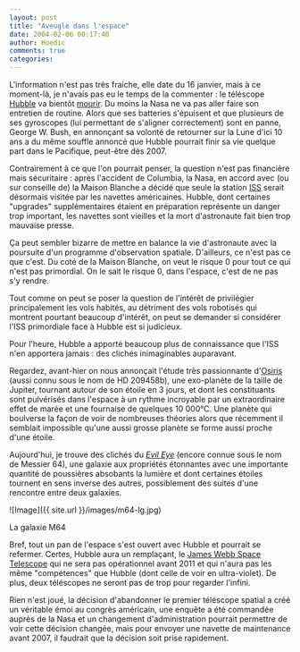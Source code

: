 ```yaml
---
layout: post
title: "Aveugle dans l'espace"
date: 2004-02-06 00:17:40
author: Hoedic
comments: true
categories: 
---
```



L'information n'est pas très fraiche, elle date du 16 janvier, mais à ce moment-là, je n'avais pas eu le temps de la commenter : le téléscope [Hubble](http://hubblesite.org/) va bientôt [mourir](http://news.bbc.co.uk/2/hi/science/nature/3406079.stm). Du moins la Nasa ne va pas aller faire son entretien de routine. Alors que ses batteries s'épuisent et que plusieurs de ses gyroscopes (lui permettant de s'aligner correctement) sont en panne, George W. Bush, en annonçant sa volonté de retourner sur la Lune d'ici 10 ans a du même souffle annoncé que Hubble pourrait finir sa vie quelque part dans le Pacifique, peut-être dès 2007.

Contrairement à ce que l'on pourrait penser, la question n'est pas financière mais sécuritaire : après l'accident de Columbia, la Nasa, en accord avec (ou sur conseille de) la Maison Blanche a décidé que seule la station [ISS](http://spaceflight.nasa.gov/station/) serait désormais visitée par les navettes américaines. Hubble, dont certaines "upgrades" supplémentaires étaient en préparation représente un danger trop important, les navettes sont vieilles et la mort d'astronaute fait bien trop mauvaise presse.

Ça peut sembler bizarre de mettre en balance la vie d'astronaute avec la poursuite d'un programme d'observation spatiale. D'ailleurs, ce n'est pas ce que c'est. Du coté de la Maison Blanche, on veut le risque 0 pour tout ce qui n'est pas primordial. On le sait le risque 0, dans l'espace, c'est de ne pas s'y rendre.

Tout comme on peut se poser la question de l'intérêt de privilégier principalement les vols habités, au détriment des vols robotisés qui montrent pourtant beaucoup d'intérêt, on peut se demander si considérer l'ISS primordiale face à Hubble est si judicieux.

Pour l'heure, Hubble a apporté beaucoup plus de connaissance que l'ISS n'en apportera jamais : des clichés inimaginables auparavant.

Regardez, avant-hier on nous annonçait l'étude très passionnante d'[Osiris](http://www.lemonde.fr/web/article/0,1-0@2-3244,36-351866,0.html) (aussi connu sous le nom de HD 209458b), une exo-planète de la taille de Jupiter, tournant autour de son étoile en 3 jours, et dont les constituants sont pulvérisés dans l'espace à un rythme incroyable par un extraordinaire effet de marée et une fournaise de quelques 10 000°C. Une planète qui boulverse la façon de voir de nombreuses théories alors que récemment il semblait impossible qu'une aussi grosse planète se forme aussi proche d'une étoile.

Aujourd'hui, je trouve des clichés du *[Evil Eye](http://www.universetoday.com/am/publish/wallpaper_hubble_m64.html?522004)* (encore connue sous le nom de Messier 64), une galaxie aux propriétés étonnantes avec une importante quantité de poussières absobants la lumière et dont certaines étoiles tournent en sens inverse des autres, possiblement des suites d'une rencontre entre deux galaxies.

![Image]({{ site.url }}/images/m64-lg.jpg)
<div class="photoattrib">La galaxie M64</div>



Bref, tout un pan de l'espace s'est ouvert avec Hubble et pourrait se refermer. Certes, Hubble aura un remplaçant, le [James Webb Space Telescope](http://ngst.gsfc.nasa.gov/) qui ne sera pas opérationnel avant 2011 et qui n'aura pas les même "compétences" que Hubble (dont celle de voir en ultra-violet). De plus, deux téléscopes ne seront pas de trop pour regarder l'infini.

Rien n'est joué, la décision d'abandonner le premier téléscope spatial a créé un véritable émoi au congrès américain, une enquête a été commandée auprès de la Nasa et un changement d'administration pourrait permettre de voir cette décision changée, mais pour envoyer une navette de maintenance avant 2007, il faudrait que la décision soit prise rapidement.